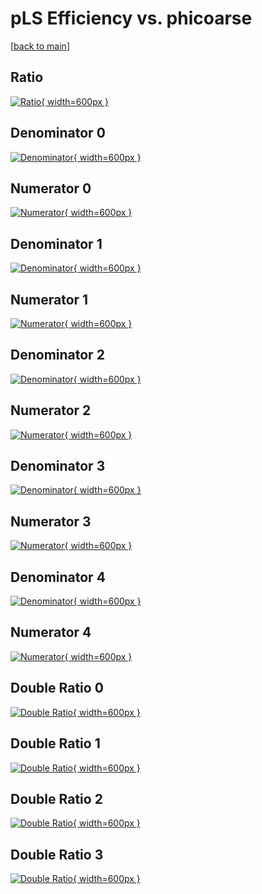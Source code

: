 # pLS Efficiency vs. phicoarse

[[back to main](./)]



## Ratio

[![Ratio](../mtv/var/pLS_base_211_-1_eff_phicoarse.png){ width=600px }](../mtv/var/pLS_base_211_-1_eff_phicoarse.pdf)

## Denominator 0

[![Denominator](../mtv/den/pLS_base_211_-1_eff_phicoarse_den0.png){ width=600px }](../mtv/den/pLS_base_211_-1_eff_phicoarse_den0.pdf)

## Numerator 0

[![Numerator](../mtv/num/pLS_base_211_-1_eff_phicoarse_num0.png){ width=600px }](../mtv/num/pLS_base_211_-1_eff_phicoarse_num0.pdf)

## Denominator 1

[![Denominator](../mtv/den/pLS_base_211_-1_eff_phicoarse_den1.png){ width=600px }](../mtv/den/pLS_base_211_-1_eff_phicoarse_den1.pdf)

## Numerator 1

[![Numerator](../mtv/num/pLS_base_211_-1_eff_phicoarse_num1.png){ width=600px }](../mtv/num/pLS_base_211_-1_eff_phicoarse_num1.pdf)

## Denominator 2

[![Denominator](../mtv/den/pLS_base_211_-1_eff_phicoarse_den2.png){ width=600px }](../mtv/den/pLS_base_211_-1_eff_phicoarse_den2.pdf)

## Numerator 2

[![Numerator](../mtv/num/pLS_base_211_-1_eff_phicoarse_num2.png){ width=600px }](../mtv/num/pLS_base_211_-1_eff_phicoarse_num2.pdf)

## Denominator 3

[![Denominator](../mtv/den/pLS_base_211_-1_eff_phicoarse_den3.png){ width=600px }](../mtv/den/pLS_base_211_-1_eff_phicoarse_den3.pdf)

## Numerator 3

[![Numerator](../mtv/num/pLS_base_211_-1_eff_phicoarse_num3.png){ width=600px }](../mtv/num/pLS_base_211_-1_eff_phicoarse_num3.pdf)

## Denominator 4

[![Denominator](../mtv/den/pLS_base_211_-1_eff_phicoarse_den4.png){ width=600px }](../mtv/den/pLS_base_211_-1_eff_phicoarse_den4.pdf)

## Numerator 4

[![Numerator](../mtv/num/pLS_base_211_-1_eff_phicoarse_num4.png){ width=600px }](../mtv/num/pLS_base_211_-1_eff_phicoarse_num4.pdf)

## Double Ratio 0

[![Double Ratio](../mtv/ratio/pLS_base_211_-1_eff_phicoarse_ratio0.png){ width=600px }](../mtv/ratio/pLS_base_211_-1_eff_phicoarse_ratio0.pdf)

## Double Ratio 1

[![Double Ratio](../mtv/ratio/pLS_base_211_-1_eff_phicoarse_ratio1.png){ width=600px }](../mtv/ratio/pLS_base_211_-1_eff_phicoarse_ratio1.pdf)

## Double Ratio 2

[![Double Ratio](../mtv/ratio/pLS_base_211_-1_eff_phicoarse_ratio2.png){ width=600px }](../mtv/ratio/pLS_base_211_-1_eff_phicoarse_ratio2.pdf)

## Double Ratio 3

[![Double Ratio](../mtv/ratio/pLS_base_211_-1_eff_phicoarse_ratio3.png){ width=600px }](../mtv/ratio/pLS_base_211_-1_eff_phicoarse_ratio3.pdf)

